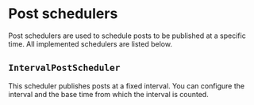 # Post schedulers

Post schedulers are used to schedule posts to be published at a specific time.
All implemented schedulers are listed below.

## `IntervalPostScheduler`

This scheduler publishes posts at a fixed interval.
You can configure the interval
and the base time from which the interval is counted.
